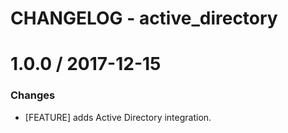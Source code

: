 # CHANGELOG - active_directory

1.0.0 / 2017-12-15
==================

### Changes

* [FEATURE] adds Active Directory integration.
